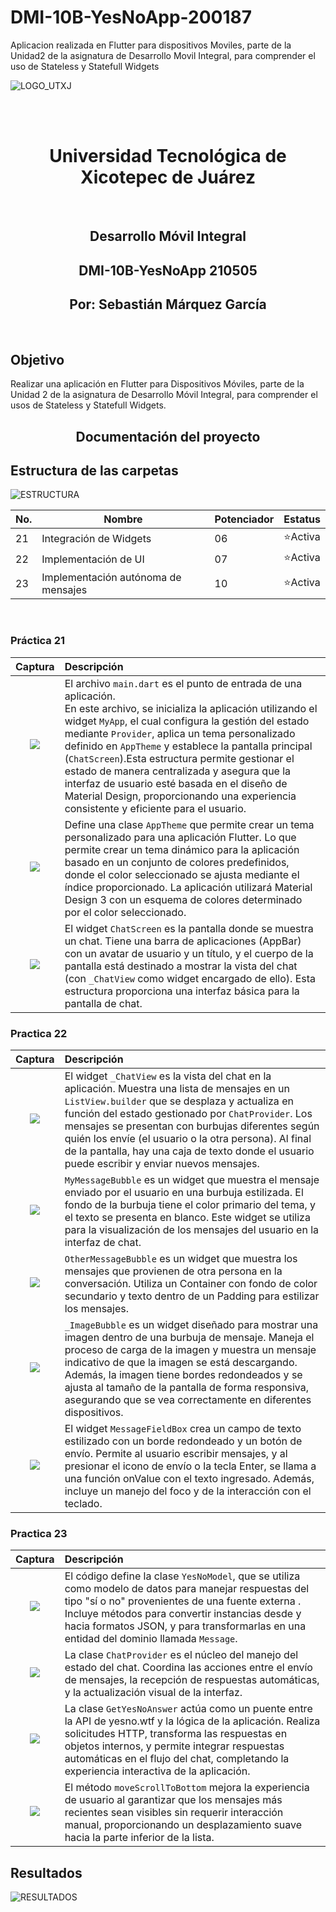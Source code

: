 # DMI-10B-YesNoApp-200187
Aplicacion realizada en Flutter para dispositivos Moviles, parte de la Unidad2 de la asignatura de Desarrollo Movil Integral, para comprender el uso de Stateless y Statefull Widgets

![LOGO_UTXJ](https://github.com/user-attachments/assets/f767e574-4c9c-4265-aa5d-e6067b06aa20)

<br>
<br>
<h1 align="center"> Universidad Tecnológica de Xicotepec de Juárez </h1>
<br>

<h2 align="center"> Desarrollo Móvil Integral </h2>
<h2 align="center"> DMI-10B-YesNoApp 210505 </h2>
<h2 align="center"> Por: Sebastián Márquez García </h2>
<br>
<h2> Objetivo </h2>
Realizar una aplicación en Flutter para Dispositivos Móviles, parte de la Unidad 2 de la asignatura de Desarrollo Móvil Integral, para comprender el usos de Stateless y Statefull Widgets.
<br>
<h2 align="center"> Documentación del proyecto </h2>

## Estructura de las carpetas 
![ESTRUCTURA](https://github.com/user-attachments/assets/8059b0d5-5bd1-4072-9a6f-c6bde6441f93)

|No. |Nombre |Potenciador |Estatus |
|--|--|--|--|
|21|Integración de Widgets|06|⭐Activa|
|22|Implementación de UI|07|⭐Activa|
|23|Implementación autónoma de mensajes| 10|⭐Activa

<br>

<h3> Práctica 21 </h3>

| Captura | Descripción | 
|:-------------:|:---------------|
| <img src="https://github.com/user-attachments/assets/a6a6e2d4-1e74-4e11-a6b5-c357f58dade8"  style="margin-bottom: 5px;"> | El archivo `main.dart` es el punto de entrada de una aplicación. <br> En este archivo, se inicializa la aplicación utilizando el widget `MyApp`, el cual configura la gestión del estado mediante `Provider`, aplica un tema personalizado definido en `AppTheme` y establece la pantalla principal (`ChatScreen`).Esta estructura permite gestionar el estado de manera centralizada y asegura que la interfaz de usuario esté basada en el diseño de Material Design, proporcionando una experiencia consistente y eficiente para el usuario. |
| <img src="https://github.com/user-attachments/assets/3b8a8739-3a0a-43a2-bce0-f78d8b56ee54"  style="margin-bottom: 5px;"> | Define una clase `AppTheme` que permite crear un tema personalizado para una aplicación Flutter. Lo que permite crear un tema dinámico para la aplicación basado en un conjunto de colores predefinidos, donde el color seleccionado se ajusta mediante el índice proporcionado. La aplicación utilizará Material Design 3 con un esquema de colores determinado por el color seleccionado.|
| <img src="https://github.com/user-attachments/assets/8b4bc49a-b58a-429b-9543-80cfe8e3f5d5"  style="margin-bottom: 5px;"> |El widget `ChatScreen` es la pantalla donde se muestra un chat. Tiene una barra de aplicaciones (AppBar) con un avatar de usuario y un título, y el cuerpo de la pantalla está destinado a mostrar la vista del chat (con `_ChatView` como widget encargado de ello). Esta estructura proporciona una interfaz básica para la pantalla de chat.

<h3> Practica 22 </h3>

| Captura | Descripción | 
|:-------------:|:---------------|
| <img src="https://github.com/user-attachments/assets/abc2e47c-e2c1-438d-abbc-b94f254e6fe0"  style="margin-bottom: 5px;"> | El widget `_ChatView` es la vista del chat en la aplicación. Muestra una lista de mensajes en un `ListView.builder` que se desplaza y actualiza en función del estado gestionado por `ChatProvider`. Los mensajes se presentan con burbujas diferentes según quién los envíe (el usuario o la otra persona). Al final de la pantalla, hay una caja de texto donde el usuario puede escribir y enviar nuevos mensajes.|
| <img src="https://github.com/user-attachments/assets/6498e72b-e184-4af6-b1f5-1f8ff5e76b47"  style="margin-bottom: 5px;"> | `MyMessageBubble` es un widget que muestra el mensaje enviado por el usuario en una burbuja estilizada. El fondo de la burbuja tiene el color primario del tema, y el texto se presenta en blanco. Este widget se utiliza para la visualización de los mensajes del usuario en la interfaz de chat.|
| <img src="https://github.com/user-attachments/assets/b3c787c9-84cf-4b48-ae0a-eefab6411e29"  style="margin-bottom: 5px;"> | `OtherMessageBubble` es un widget que muestra los mensajes que provienen de otra persona en la conversación. Utiliza un Container con fondo de color secundario y texto dentro de un Padding para estilizar los mensajes. |
| <img src="https://github.com/user-attachments/assets/aad5a34d-0733-4a38-9aa5-e803f547faba"  style="margin-bottom: 5px;"> | `_ImageBubble` es un widget diseñado para mostrar una imagen dentro de una burbuja de mensaje. Maneja el proceso de carga de la imagen y muestra un mensaje indicativo de que la imagen se está descargando. Además, la imagen tiene bordes redondeados y se ajusta al tamaño de la pantalla de forma responsiva, asegurando que se vea correctamente en diferentes dispositivos.|
| <img src="https://github.com/user-attachments/assets/97dba2af-1e31-40a5-8620-a142d73049e2"  style="margin-bottom: 5px;"> | El widget `MessageFieldBox` crea un campo de texto estilizado con un borde redondeado y un botón de envío. Permite al usuario escribir mensajes, y al presionar el icono de envío o la tecla Enter, se llama a una función onValue con el texto ingresado. Además, incluye un manejo del foco y de la interacción con el teclado.|

<h3> Practica 23 </h3>

| Captura | Descripción | 
|:-------------:|:---------------|
| <img src="https://github.com/user-attachments/assets/082c3aed-8a6f-4b1d-ab0c-7322347d7994"  style="margin-bottom: 5px;"> | El código define la clase `YesNoModel`, que se utiliza como modelo de datos para manejar respuestas del tipo "sí o no" provenientes de una fuente externa . Incluye métodos para convertir instancias desde y hacia formatos JSON, y para transformarlas en una entidad del dominio llamada `Message`.|
| <img src="https://github.com/user-attachments/assets/c0854c49-5104-48f0-afde-a06fb283780b"  style="margin-bottom: 5px;"> | La clase `ChatProvider` es el núcleo del manejo del estado del chat. Coordina las acciones entre el envío de mensajes, la recepción de respuestas automáticas, y la actualización visual de la interfaz.|
| <img src="https://github.com/user-attachments/assets/e61013a1-60f5-4cd7-9f32-3213599620e4"  style="margin-bottom: 5px;"> | La clase `GetYesNoAnswer` actúa como un puente entre la API de yesno.wtf y la lógica de la aplicación. Realiza solicitudes HTTP, transforma las respuestas en objetos internos, y permite integrar respuestas automáticas en el flujo del chat, completando la experiencia interactiva de la aplicación.|
| <img src="https://github.com/user-attachments/assets/d3e55b97-0fc5-46fb-b770-330e5c3e61ed"  style="margin-bottom: 5px;"> | El método `moveScrollToBottom` mejora la experiencia de usuario al garantizar que los mensajes más recientes sean visibles sin requerir interacción manual, proporcionando un desplazamiento suave hacia la parte inferior de la lista.|

## Resultados

![RESULTADOS](https://github.com/user-attachments/assets/2309c247-f220-42ba-b89a-794f0b4fc758)
